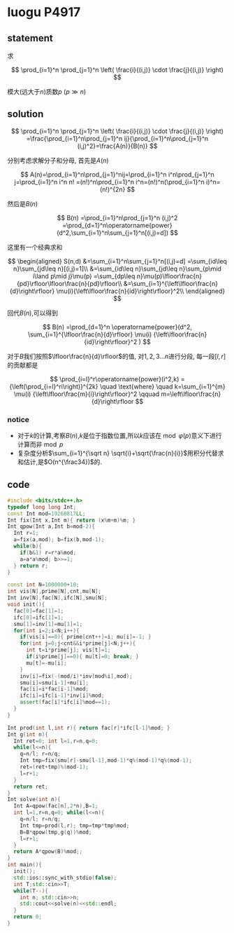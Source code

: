 # luogu P4917

## statement

求

$$
\prod_{i=1}^n
\prod_{j=1}^n
  \left(
    \frac{i}{(i,j)}
    \cdot
    \frac{j}{(i,j)}
  \right)
$$

模大(远大于$n$)质数$p$ ($p \gg n$)

## solution

$$
\prod_{i=1}^n
\prod_{j=1}^n
  \left(
    \frac{i}{(i,j)}
    \cdot
    \frac{j}{(i,j)}
  \right)
=\frac{\prod_{i=1}^n\prod_{j=1}^n ij}{\prod_{i=1}^n\prod_{j=1}^n (i,j)^2}=\frac{A(n)}{B(n)}
$$

分别考虑求解分子和分母, 首先是$A(n)$

$$
A(n)=\prod_{i=1}^n\prod_{j=1}^nij=\prod_{i=1}^n i^n\prod_{j=1}^n j=\prod_{i=1}^n i^n n!
=(n!)^n\prod_{i=1}^n i^n=(n!)^n(\prod_{i=1}^n i)^n=(n!)^{2n}
$$

然后是$B(n)$

$$
B(n)
=\prod_{i=1}^n\prod_{j=1}^n (i,j)^2
=\prod_{d=1}^n\operatorname{power}(d^2,\sum_{i=1}^n\sum_{j=1}^n[(i,j)=d])
$$

这里有一个经典求和

$$
\begin{aligned}
S(n,d)
&=\sum_{i=1}^n\sum_{j=1}^n[(i,j)=d]
=\sum_{id\leq n}\sum_{jd\leq n}[(i,j)=1]\\
&=\sum_{id\leq n}\sum_{jd\leq n}\sum_{p\mid i\land p\mid j}\mu(p)
=\sum_{dp\leq n}\mu(p)\lfloor\frac{n}{pd}\rfloor\lfloor\frac{n}{pd}\rfloor\\
&=\sum_{i=1}^{\left\lfloor\frac{n}{d}\right\rfloor} \mu(i){\left\lfloor\frac{n}{id}\right\rfloor}^2\\
\end{aligned}
$$

回代$B(n)$,可以得到

$$
B(n)
=\prod_{d=1}^n
\operatorname{power}(d^2,
  \sum_{i=1}^{\lfloor\frac{n}{d}\rfloor}
    \mu(i)
    {\left\lfloor\frac{n}{id}\right\rfloor}^2
)
$$

对于$B$我们按照$\lfloor\frac{n}{d}\rfloor$的值,
对$1,2,3\ldots n$进行分段,
每一段$[l,r]$的贡献都是

$$
\prod_{i=l}^r\operatorname{power}(i^2,k)
={\left(\prod_{i=l}^ri\right)}^{2k}
\quad \text{where} \quad
k=\sum_{i=1}^{m}
  \mu(i)
  {\left\lfloor\frac{m}{i}\right\rfloor}^2
\qquad
m=\left\lfloor\frac{n}{d}\right\rfloor
$$

### notice

- 对于$k$的计算,考察$B(n)$,$k$是位于指数位置,所以$k$应该在$\bmod \varphi(p)$意义下进行计算而非$\bmod p$
- 复杂度分析$\sum_{i=1}^{\sqrt n} \sqrt{i}+\sqrt{\frac{n}{i}}$用积分代替求和估计,是$O(n^{\frac34})$的.

## code

```cpp
#include <bits/stdc++.h>
typedef long long Int;
const Int mod=19260817LL;
Int fix(Int x,Int m){ return (x%m+m)%m; }
Int qpow(Int a,Int b=mod-2){
  Int r=1;
  a=fix(a,mod); b=fix(b,mod-1);
  while(b){
    if(b&1) r=r*a%mod;
    a=a*a%mod; b>>=1;
  } return r;
}

const int N=1000000+10;
int vis[N],prime[N],cnt,mu[N];
Int inv[N],fac[N],ifc[N],smu[N];
void init(){
  fac[0]=fac[1]=1;
  ifc[0]=ifc[1]=1;
  smu[1]=inv[1]=mu[1]=1;
  for(int i=2;i<N;i++){
    if(vis[i]==0){ prime[cnt++]=i; mu[i]=-1; }
    for(int j=0;j<cnt&&i*prime[j]<N;j++){
      int t=i*prime[j]; vis[t]=1;
      if(i%prime[j]==0){ mu[t]=0; break; }
      mu[t]=-mu[i];
    }
    inv[i]=fix(-(mod/i)*inv[mod%i],mod);
    smu[i]=smu[i-1]+mu[i];
    fac[i]=i*fac[i-1]%mod;
    ifc[i]=ifc[i-1]*inv[i]%mod;
    assert(fac[i]*ifc[i]%mod==1);
  }
}

Int prod(int l,int r){ return fac[r]*ifc[l-1]%mod; }
Int g(int n){
  Int ret=0; int l=1,r=n,q=0;
  while(l<=n){
    q=n/l; r=n/q;
    Int tmp=fix(smu[r]-smu[l-1],mod-1)*q%(mod-1)*q%(mod-1);
    ret=(ret+tmp)%(mod-1);
    l=r+1;
  }
  return ret;
}
Int solve(int n){
  Int A=qpow(fac[n],2*n),B=1;
  int l=1,r=n,q=0; while(l<=n){
    q=n/l; r=n/q;
    Int tmp=prod(l,r); tmp=tmp*tmp%mod;
    B=B*qpow(tmp,g(q))%mod;
    l=r+1;
  }
  return A*qpow(B)%mod;;
}
int main(){
  init();
  std::ios::sync_with_stdio(false);
  int T;std::cin>>T;
  while(T--){
    int n; std::cin>>n;
    std::cout<<solve(n)<<std::endl;
  }
  return 0;
}
```
